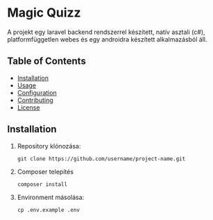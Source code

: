 # Magic Quizz 

A projekt egy laravel backend rendszerrel készített, natív asztali (c#), platformfüggetlen webes és egy androidra készített alkalmazásból áll. 

## Table of Contents

- [Installation](#installation)
- [Usage](#usage)
- [Configuration](#configuration)
- [Contributing](#contributing)
- [License](#license)

## Installation

 1.  Repository klónozása:

     `git clone https://github.com/username/project-name.git`


2. Composer telepítés
   
   `composer install`

   
3. Environment másolása:
   
   `cp .env.example .env`

